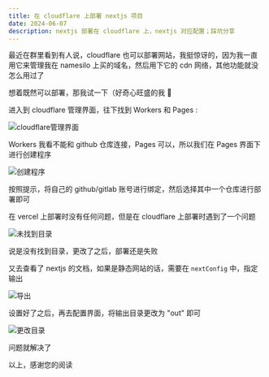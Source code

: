 ```yaml
---
title: 在 cloudflare 上部署 nextjs 项目
date: 2024-06-07
description: nextjs 部署在 cloudflare 上，nextjs 对应配置；踩坑分享
---
```


最近在群里看到有人说，cloudflare 也可以部署网站，我挺惊讶的，因为我一直用它来管理我在 namesilo 上买的域名，然后用下它的 cdn 网络，其他功能就没怎么用过了

想着既然可以部署，那我试一下（好奇心旺盛的我 🤣

进入到 cloudflare 管理界面，往下找到 Workers 和 Pages :

<img src="/assets/deploy-nextjs-on-cloudflare/pages.webp" loading="lazy" alt="cloudflare管理界面" />

Workers 我看不能和 github 仓库连接，Pages 可以，所以我们在 Pages 界面下进行创建程序

<img src="/assets/deploy-nextjs-on-cloudflare/create-pages.webp" loading="lazy" alt="创建程序" />

按照提示，将自己的 github/gitlab 账号进行绑定，然后选择其中一个仓库进行部署即可

在 vercel 上部署时没有任何问题，但是在 cloudflare 上部署时遇到了一个问题

<img src="/assets/deploy-nextjs-on-cloudflare/not-found.webp" loading="lazy" alt="未找到目录" />

说是没有找到目录，更改了之后，部署还是失败

又去查看了 nextjs 的文档，如果是静态网站的话，需要在 `nextConfig` 中，指定输出

<img src="/assets/deploy-nextjs-on-cloudflare/export.webp" loading="lazy" alt="导出" />

设置好了之后，再去配置界面，将输出目录更改为 "out" 即可

<img src="/assets/deploy-nextjs-on-cloudflare/config.webp" loading="lazy" alt="更改目录" />

问题就解决了

以上，感谢您的阅读